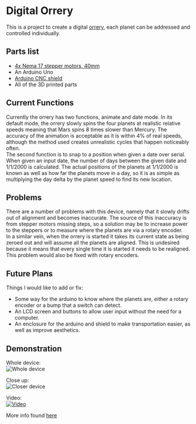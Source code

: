 # Digital Orrery

This is a project to create a digital [orrery][orrery], each planet can be addressed and controlled individually.

## Parts list

* [4x Nema 17 stepper motors, 40mm][motors]
* An Arduino Uno
* [Arduino CNC shield][cnc]
* All of the 3D printed parts

## Current Functions

Currently the orrery has two functions, animate and date mode. In its default mode, the orrery slowly spins the four planets at realistic relative speeds meaning that Mars spins 8 times slower than Mercury. The accuracy of the animation is acceptable as it is within 4% of real speeds, although the method used creates unrealistic cycles that happen noticeably often.  
The second function is to snap to a position when given a date over serial. When given an input date, the number of days between the given date and 1/1/2000 is calculated. The actual positions of the planets at 1/1/2000 is known as well as how far the planets move in a day, so it is as simple as multiplying the day delta by the planet speed to find its new location. 

## Problems  

There are a number of problems with this device, namely that it slowly drifts out of alignment and becomes inaccurate. The source of this inaccuracy is from stepper motors missing steps, so a solution may be to increase power to the steppers or to measure where the planets are via a rotary encoder.   
In a similar vein, when the orrery is started it takes its current state as being zeroed out and will assume all the planets are aligned. This is undesired because it means that every single time it is started it needs to be realigned. This problem would also be fixed with rotary encoders. 

## Future Plans

Things I would like to add or fix:  
* Some way for the arduino to know where the planets are, either a rotary encoder or a bump that a switch can detect. 
* An LCD screen and buttons to allow user input without the need for a computer.
* An enclosure for the arduino and shield to make transportation easier, as well as improve aesthetics. 

## Demonstration

Whole device:  
![Whole device][wide]  

Close up:  
![Closer device][close]

Video:  
[![Video](http://img.youtube.com/vi/tbyMe05wM1g/0.jpg)](http://www.youtube.com/watch?v=tbyMe05wM1g "Orrery Working")

More info found [here][thingiverse]

[thingiverse]: https://www.thingiverse.com/thing:2889266
[motors]: https://www.amazon.com/gp/product/B00PNEQI7W
[cnc]: https://www.amazon.com/gp/product/B06XJKVLG3
[wide]: https://i.imgur.com/hOvwWhX.jpg 
[close]: https://i.imgur.com/2LTnKSo.jpg
[orrery]: https://en.wikipedia.org/wiki/Orrery
